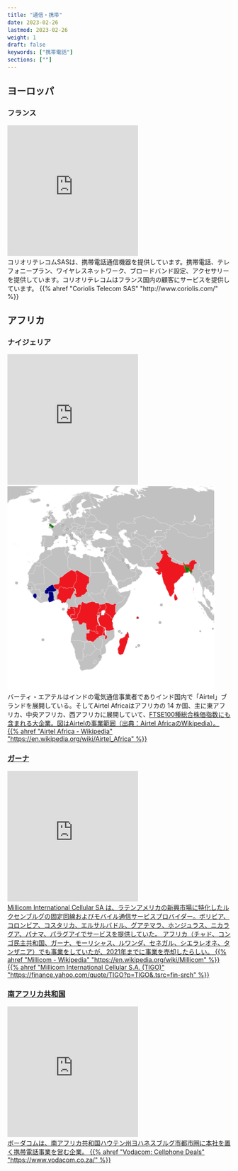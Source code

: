 ```yaml
---
title: "通信・携帯"
date: 2023-02-26
lastmod: 2023-02-26
weight: 1
draft: false
keywords: ["携帯電話"]
sections: [""]
---
```


## ヨーロッパ
### フランス
<div class="googlemap-if">
<iframe src="https://www.google.com/maps/embed?pb=!4v1677407317236!6m8!1m7!1sjQZHDzvbLj_Q_6GdywAyJw!2m2!1d43.29923532861711!2d5.374420302507823!3f16.87014160625654!4f1.3191858026342942!5f0.7820865974627469" width="295" height="295" style="border:0;" allowfullscreen="" loading="lazy" referrerpolicy="no-referrer-when-downgrade"></iframe>

<div class="description">
コリオリテレコムSASは、携帯電話通信機器を提供しています。携帯電話、テレフォニープラン、ワイヤレスネットワーク、ブロードバンド設定、アクセサリーを提供しています。コリオリテレコムはフランス国内の顧客にサービスを提供しています。
 {{% ahref "Coriolis Telecom SAS" "http://www.coriolis.com/" %}}
</div>
</div>

## アフリカ
### ナイジェリア
<div class="googlemap-if">
<iframe src="https://www.google.com/maps/embed?pb=!4v1677913325386!6m8!1m7!1s566c9QI7aQZGUE-Yu8fUtQ!2m2!1d6.514146885971278!2d3.35676863552664!3f183.8477371905649!4f-0.23733045349406723!5f3.1491133933760214" width="295" height="295" style="border:0;" allowfullscreen="" loading="lazy" referrerpolicy="no-referrer-when-downgrade"></iframe>

<div class="description">
<img src="2023-03-04-16-07-08.png">
</div>

<div class="description">
バーティ・エアテルはインドの電気通信事業者でありインド国内で「Airtel」ブランドを展開している。そしてAirtel Africaはアフリカの 14 か国、主に東アフリカ、中央アフリカ、西アフリカに展開していて、<a href="https://ja.wikipedia.org/wiki/FTSE100%E7%A8%AE%E7%B7%8F%E5%90%88%E6%A0%AA%E4%BE%A1%E6%8C%87%E6%95%B0">FTSE100種総合株価指数</1>にも含まれる大企業。図はAirtelの事業範囲（出典：Airtel AfricaのWikipedia）。
{{% ahref "Airtel Africa - Wikipedia" "https://en.wikipedia.org/wiki/Airtel_Africa" %}}
</div>
</div>

### ガーナ
<div class="googlemap-if">
<iframe src="https://www.google.com/maps/embed?pb=!4v1677462071366!6m8!1m7!1swYFQBrslJ2cfJpxVOtFAEg!2m2!1d6.692917797069954!2d-1.622077409676407!3f276.7722025364622!4f-13.784673934113556!5f2.9858464428048155" width="295" height="295" style="border:0;" allowfullscreen="" loading="lazy" referrerpolicy="no-referrer-when-downgrade"></iframe>

<div class="description">
Millicom International Cellular SA は、ラテンアメリカの新興市場に特化したルクセンブルグの固定回線およびモバイル通信サービスプロバイダー。ボリビア、コロンビア、コスタリカ、エルサルバドル、グアテマラ、ホンジュラス、ニカラグア、パナマ、パラグアイでサービスを提供していた。
アフリカ（チャド、コンゴ民主共和国、ガーナ、モーリシャス、ルワンダ、セネガル、シエラレオネ、タンザニア）でも事業をしていたが、2021年までに事業を売却したらしい。
{{% ahref "Millicom - Wikipedia" "https://en.wikipedia.org/wiki/Millicom" %}}
{{% ahref "Millicom International Cellular S.A. (TIGO)" "https://finance.yahoo.com/quote/TIGO?p=TIGO&.tsrc=fin-srch" %}}
</div>
</div>

### 南アフリカ共和国

<div class="googlemap-if">
<iframe src="https://www.google.com/maps/embed?pb=!4v1677591495376!6m8!1m7!1sjRV2oBfBYNpnnkSNo-S7tg!2m2!1d-26.18934668940727!2d28.05771631823907!3f203.70561633241783!4f50.894807020271145!5f3.1716416634382556" width="295" height="295" style="border:0;" allowfullscreen="" loading="lazy" referrerpolicy="no-referrer-when-downgrade"></iframe>

<div class="description">
ボーダコムは、南アフリカ共和国ハウテン州ヨハネスブルグ市都市圏に本社を置く携帯電話事業を営む企業。
{{% ahref "Vodacom: Cellphone Deals" "https://www.vodacom.co.za/" %}}
</div>
</div>